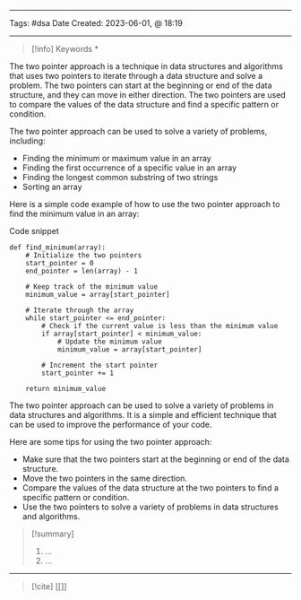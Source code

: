 ------------------------- 
Tags: #dsa 
Date Created:  2023-06-01, @ 18:19

---
>[!info] Keywords
>*

The two pointer approach is a technique in data structures and algorithms that uses two pointers to iterate through a data structure and solve a problem. The two pointers can start at the beginning or end of the data structure, and they can move in either direction. The two pointers are used to compare the values of the data structure and find a specific pattern or condition.

The two pointer approach can be used to solve a variety of problems, including:

- Finding the minimum or maximum value in an array
- Finding the first occurrence of a specific value in an array
- Finding the longest common substring of two strings
- Sorting an array

Here is a simple code example of how to use the two pointer approach to find the minimum value in an array:

Code snippet

```
def find_minimum(array):
    # Initialize the two pointers
    start_pointer = 0
    end_pointer = len(array) - 1

    # Keep track of the minimum value
    minimum_value = array[start_pointer]

    # Iterate through the array
    while start_pointer <= end_pointer:
        # Check if the current value is less than the minimum value
        if array[start_pointer] < minimum_value:
            # Update the minimum value
            minimum_value = array[start_pointer]

        # Increment the start pointer
        start_pointer += 1

    return minimum_value
```

The two pointer approach can be used to solve a variety of problems in data structures and algorithms. It is a simple and efficient technique that can be used to improve the performance of your code.

Here are some tips for using the two pointer approach:

- Make sure that the two pointers start at the beginning or end of the data structure.
- Move the two pointers in the same direction.
- Compare the values of the data structure at the two pointers to find a specific pattern or condition.
- Use the two pointers to solve a variety of problems in data structures and algorithms.

>[!summary] 
>1. ...
>2. ...

----
>[!cite]
> [[]]
> []()
